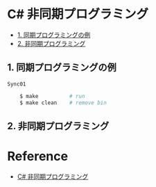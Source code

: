 <!--
 FileName:      readme
 Author:        8ucchiman
 CreatedDate:   2023-09-19 13:54:39
 LastModified:  2023-01-25 10:56:12 +0900
 Reference:     kindle
                https://www.amazon.co.jp/%E3%83%94%E3%83%BC%E3%82%B3%E3%83%83%E3%82%AF%E3%82%A2%E3%83%B3%E3%83%80%E3%83%BC%E3%82%BD%E3%83%B3-ebook/dp/B07H1RH33K/ref=rvi_sccl_2/358-3121246-3310550?pd_rd_w=gl9QB&content-id=amzn1.sym.a4dc92d7-7100-437e-b3e3-2349e8298523&pf_rd_p=a4dc92d7-7100-437e-b3e3-2349e8298523&pf_rd_r=RXWGRFCW08VJJ58DX7D7&pd_rd_wg=BSpCY&pd_rd_r=23b8bb7e-d924-456b-a014-8293f91cc20f&pd_rd_i=B07H1RH33K&psc=1
                https://gui-cs.github.io/Terminal.Gui/articles/overview.html
                https://github.com/gui-cs/Terminal.Gui
 Description:   ---
-->


# C\# 非同期プログラミング

- [1. 同期プログラミングの例](1-同期プログラミングの例)
- [2. 非同期プログラミング](2-非同期プログラミング)



## 1. 同期プログラミングの例
`Sync01`

```bash
    $ make          # run
    $ make clean    # remove bin
```


## 2. 非同期プログラミング


# Reference
- [C# 非同期プログラミング](https://www.amazon.co.jp/%E3%83%94%E3%83%BC%E3%82%B3%E3%83%83%E3%82%AF%E3%82%A2%E3%83%B3%E3%83%80%E3%83%BC%E3%82%BD%E3%83%B3-ebook/dp/B07H1RH33K/ref=rvi_sccl_2/358-3121246-3310550?pd_rd_w=gl9QB&content-id=amzn1.sym.a4dc92d7-7100-437e-b3e3-2349e8298523&pf_rd_p=a4dc92d7-7100-437e-b3e3-2349e8298523&pf_rd_r=RXWGRFCW08VJJ58DX7D7&pd_rd_wg=BSpCY&pd_rd_r=23b8bb7e-d924-456b-a014-8293f91cc20f&pd_rd_i=B07H1RH33K&psc=1)
